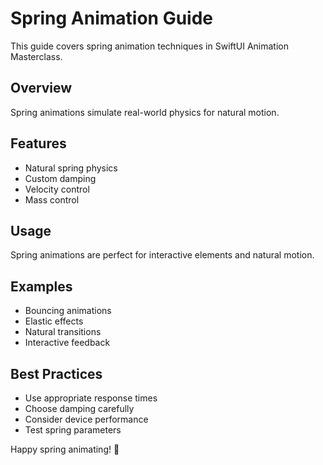 # Spring Animation Guide

This guide covers spring animation techniques in SwiftUI Animation Masterclass.

## Overview
Spring animations simulate real-world physics for natural motion.

## Features
- Natural spring physics
- Custom damping
- Velocity control
- Mass control

## Usage
Spring animations are perfect for interactive elements and natural motion.

## Examples
- Bouncing animations
- Elastic effects
- Natural transitions
- Interactive feedback

## Best Practices
- Use appropriate response times
- Choose damping carefully
- Consider device performance
- Test spring parameters

Happy spring animating! 🌸
